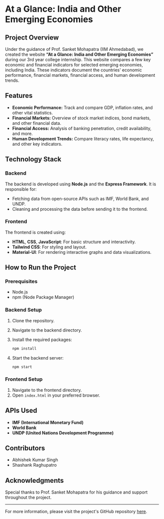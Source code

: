 # At a Glance: India and Other Emerging Economies

## Project Overview

Under the guidance of Prof. Sanket Mohapatra (IIM Ahmedabad), we created the website **“At a Glance: India and Other Emerging Economies”** during our 3rd year college internship. This website compares a few key economic and financial indicators for selected emerging economies, including India. These indicators document the countries' economic performance, financial markets, financial access, and human development trends.

## Features

- **Economic Performance:** Track and compare GDP, inflation rates, and other vital statistics.
- **Financial Markets:** Overview of stock market indices, bond markets, and other financial data.
- **Financial Access:** Analysis of banking penetration, credit availability, and more.
- **Human Development Trends:** Compare literacy rates, life expectancy, and other key indicators.

## Technology Stack

### Backend

The backend is developed using **Node.js** and the **Express Framework**. It is responsible for:

- Fetching data from open-source APIs such as IMF, World Bank, and UNDP.
- Cleaning and processing the data before sending it to the frontend.

### Frontend

The frontend is created using:

- **HTML**, **CSS**, **JavaScript**: For basic structure and interactivity.
- **Tailwind CSS**: For styling and layout.
- **Material-UI**: For rendering interactive graphs and data visualizations.

## How to Run the Project

### Prerequisites

- Node.js
- npm (Node Package Manager)

### Backend Setup

1. Clone the repository.
2. Navigate to the backend directory.
3. Install the required packages:

    ```bash
    npm install
    ```

4. Start the backend server:

    ```bash
    npm start
    ```

### Frontend Setup

1. Navigate to the frontend directory.
2. Open `index.html` in your preferred browser.

## APIs Used

- **IMF (International Monetary Fund)**
- **World Bank**
- **UNDP (United Nations Development Programme)**

## Contributors

- Abhishek Kumar Singh
- Shashank Raghupatro

## Acknowledgments

Special thanks to Prof. Sanket Mohapatra for his guidance and support throughout the project.

---

For more information, please visit the project's GitHub repository [here](https://github.com/ABHISHEK-SIN-GH).
